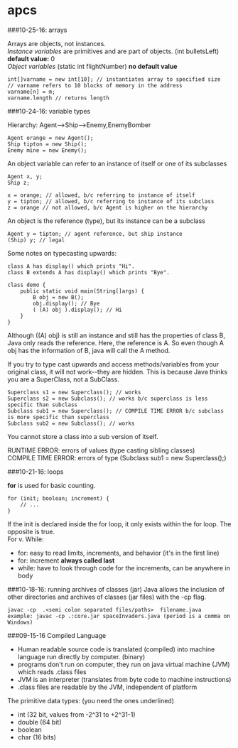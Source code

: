 # apcs

###10-25-16: arrays

Arrays are objects, not instances.  
*Instance variables* are primitives and are part of objects. (int bulletsLeft) **default value:** 0  
*Object variables* (static int flightNumber) **no default value**  
```
int[]varname = new int[10]; // instantiates array to specified size
// varname refers to 10 blocks of memory in the address
varname[n] = m;
varname.length // returns length
```

###10-24-16: variable types

Hierarchy: Agent-->Ship-->Enemy,EnemyBomber
``` 
Agent orange = new Agent();  
Ship tipton = new Ship();  
Enemy mine = new Enemy();  
```
An object variable can refer to an instance of itself or one of its subclasses
```
Agent x, y;  
Ship z;

x = orange; // allowed, b/c referring to instance of itself
y = tipton; // allowed, b/c referring to instance of its subclass
z = orange // not allowed, b/c Agent is higher on the hierarchy
```
An object is the reference (type), but its instance can be a subclass
```
Agent y = tipton; // agent reference, but ship instance
(Ship) y; // legal
```
Some notes on typecasting upwards: 
```
class A has display() which prints "Hi".
class B extends A has display() which prints "Bye".

class demo {
    public static void main(String[]args) {
        B obj = new B();
        obj.display(); // Bye
        ( (A) obj ).display(); // Hi
    }
}
```
Although ((A) obj) is still an instance and still has the properties of class B, Java only reads the reference. Here, the reference is A. So even though A obj has the information of B, java will call the A method.

If you try to type cast upwards and access methods/variables from your original class, it will not work--they are hidden. This is because Java thinks you are a SuperClass, not a SubClass.
```
Superclass s1 = new Superclass(); // works
Superclass s2 = new Subclass(); // works b/c superclass is less specific than subclass
Subclass sub1 = new Superclass(); // COMPILE TIME ERROR b/c subclass is more specific than superclass
Subclass sub2 = new Subclass(); // works
```
You cannot store a class into a sub version of itself.

RUNTIME ERROR: errors of values (type casting sibling classes)  
COMPILE TIME ERROR: errors of type (Subclass sub1 = new Superclass();)

###10-21-16: loops

**for** is used for basic counting.
```
for (init; boolean; increment) {
    // ...
}
```
If the init is declared inside the for loop, it only exists within the for loop. The opposite is true.  
For v. While:
- for: easy to read limits, increments, and behavior (it's in the first line)
- for: increment **always called last**
- while: have to look through code for the increments, can be anywhere in body

###10-18-16: running archives of classes (jar)
Java allows the inclusion of other directories and archives of classes (jar files) with the -cp flag.
```
javac -cp  .<semi colon separated files/paths>  filename.java
example: javac -cp .:core.jar spaceInvaders.java (period is a comma on Windows)
```

###09-15-16
Compiled Language
- Human readable source code is translated (compiled) into machine language run directly by computer. (binary)
- programs don't run on computer, they run on java virtual machine (JVM) which reads .class files
- JVM is an interpreter (translates from byte code to machine instructions)
- .class files are readable by the JVM, independent of platform

The primitive data types: (you need the ones underlined)
- int (32 bit, values from -2^31 to +2^31-1)
- double (64 bit)
- boolean
- char (16 bits)




